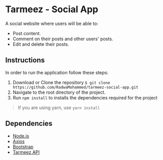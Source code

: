 # Tarmeez - Social App

A social website where users will be able to:
- Post content.
- Comment on their posts and other users' posts.
- Edit and delete their posts.

## Instructions

In order to run the application follow these steps:

1. Download or Clone the repository
`$ git clone https://github.com/RadwaMohammed/tarmeez-social-app.git`
2. Navigate to the root directory of the project.
3. Run `npm install` to installs the dependencies required for the project
> If you are using yarn, use `yarn install`

## Dependencies

- [Node.js](https://nodejs.org/en)
- [Axios](https://axios-http.com/)
- [Bootstrap](https://getbootstrap.com/)
- [Tarmeez API](https://documenter.getpostman.com/view/4696539/2s83zjqN3F)

